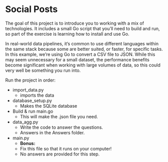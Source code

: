 # Social Posts

The goal of this project is to introduce you to working with a mix of technologies. It includes a small Go script that you’ll need to build and run, so part of the exercise is learning how to install and use Go.

In real-world data pipelines, it’s common to use different languages within the same stack because some are better suited, or faster, for specific tasks. In this example, we’re using Go to convert a CSV file to JSON. While this may seem unnecessary for a small dataset, the performance benefits become significant when working with large volumes of data, so this could very well be something you run into. 


Run the project in order: 
- import_data.py
  - imports the data 
- database_setup.py
  - Makes the SQLite database 
- Build & run main.go
  - This will make the .json file you need.
- data_agg.py
  - Write the code to answer the questions.
  - Answers in the Answers folder.  
- main.py 
  - **Bonus:** 
  - Fix this file so that it runs on your computer! 
  - No answers are provided for this step. 